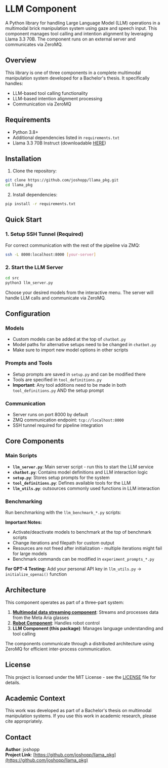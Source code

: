 # LLM Component
A Python library for handling Large Language Model (LLM) operations in a multimodal brick manipulation system using gaze and speech input. This component manages tool calling and intention alignment by leveraging Llama 3.3 70B. The component runs on an external server and communicates via ZeroMQ.

## Overview
This library is one of three components in a complete multimodal manipulation system developed for a Bachelor's thesis. It specifically handles:
- LLM-based tool calling functionality
- LLM-based intention alignment processing  
- Communication via ZeroMQ

## Requirements
- Python 3.8+
- Additional dependencies listed in `requirements.txt`
- Llama 3.3 70B Instruct (downloadable [HERE](https://huggingface.co/meta-llama/Llama-3.3-70B-Instruct))

## Installation

1. Clone the repository:
```bash
git clone https://github.com/joshopp/llama_pkg.git
cd llama_pkg
```

2. Install dependencies:
```bash
pip install -r requirements.txt
```

## Quick Start

### 1. Setup SSH Tunnel (Required)
For correct communication with the rest of the pipeline via ZMQ:
```bash
ssh -L 8000:localhost:8000 [your-server]
```

### 2. Start the LLM Server
```bash
cd src
python3 llm_server.py
```
Choose your desired models from the interactive menu. The server will handle LLM calls and communicate via ZeroMQ.


## Configuration

### Models
- Custom models can be added at the top of `chatbot.py`
- Model paths for alternative setups need to be changed in `chatbot.py`
- Make sure to import new model options in other scripts

### Prompts and Tools
- Setup prompts are saved in `setup.py` and can be modified there
- Tools are specified in `tool_definitions.py`
- **Important**: Any tool additions need to be made in both `tool_definitions.py` AND the setup prompt

### Communication
- Server runs on port 8000 by default
- ZMQ communication endpoint: `tcp://localhost:8000`
- SSH tunnel required for pipeline integration

## Core Components

### Main Scripts
- **`llm_server.py`**: Main server script - run this to start the LLM service
- **`chatbot.py`**: Contains model definitions and LLM interaction logic
- **`setup.py`**: Stores setup prompts for the system
- **`tool_definitions.py`**: Defines available tools for the LLM
- **`llm_utils.py`**: outsources commonly used functions in LLM interaction

### Benchmarking
Run benchmarking with the `llm_benchmark_*.py` scripts:

**Important Notes:**
- Activate/deactivate models to benchmark at the top of benchmark scripts
- Change iterations and filepath for custom output
- Resources are not freed after initialization - multiple iterations might fail for large models
- Benchmark commands can be modified in `experiment_prompts_*.py`

**For GPT-4 Testing:**
Add your personal API key in `llm_utils.py` → `initialize_openai()` function


## Architecture

This component operates as part of a three-part system:

1. **[Multimodal data streaming component](https://github.com/joshopp/aria_pkg)**: Streams and processes data from the Meta Aria glasses
2. **[Robot Component](https://github.com/joshopp/robot_pkg)**: Handles robot control
3. **LLM Component (this package)**: Manages language understanding and tool calling

The components communicate through a distributed architecture using ZeroMQ for efficient inter-process communication.


## License

This project is licensed under the MIT License - see the [LICENSE](LICENSE) file for details.

## Academic Context

This work was developed as part of a Bachelor's thesis on multimodal manipulation systems. If you use this work in academic research, please cite appropriately.

## Contact

**Author**: joshopp  
**Project Link**: [https://github.com/joshopp/llama_pkg](https://github.com/joshopp/llama_pkg)
